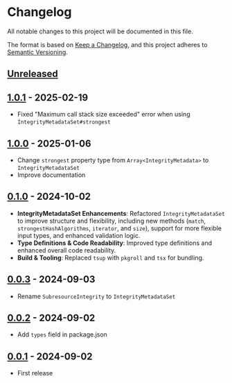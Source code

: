 # Changelog

All notable changes to this project will be documented in this file.

The format is based on [Keep a Changelog](https://keepachangelog.com/en/1.1.0/),
and this project adheres to [Semantic Versioning](https://semver.org/spec/v2.0.0.html).

## [Unreleased]

## [1.0.1] - 2025-02-19

- Fixed "Maximum call stack size exceeded" error when using `IntegrityMetadataSet#strongest`

## [1.0.0] - 2025-01-06

- Change `strongest` property type from `Array<IntegrityMetadata>` to `IntegrityMetadataSet`
- Improve documentation

## [0.1.0] - 2024-10-02

- **IntegrityMetadataSet Enhancements**: Refactored `IntegrityMetadataSet` to improve structure and flexibility, including new methods (`match`, `strongestHashAlgorithms`, `iterator`, and `size`), support for more flexible input types, and enhanced validation logic.
- **Type Definitions & Code Readability**: Improved type definitions and enhanced overall code readability.
- **Build & Tooling**: Replaced `tsup` with `pkgroll` and `tsx` for bundling.

## [0.0.3] - 2024-09-03

- Rename `SubresourceIntegrity` to `IntegrityMetadataSet`

## [0.0.2] - 2024-09-02

- Add `types` field in package.json

## [0.0.1] - 2024-09-02

- First release

[1.0.1]: https://github.com/kou029w/websri/compare/v1.0.0...v1.0.1
[1.0.0]: https://github.com/kou029w/websri/compare/v0.1.0...v1.0.0
[0.1.0]: https://github.com/kou029w/websri/compare/v0.0.3...v0.1.0
[0.0.3]: https://github.com/kou029w/websri/compare/v0.0.2...v0.0.3
[0.0.2]: https://github.com/kou029w/websri/compare/v0.0.1...v0.0.2
[0.0.1]: https://github.com/kou029w/usri/releases/tag/v0.0.1
[unreleased]: https://github.com/kou029w/websri/compare/v1.0.1...HEAD
